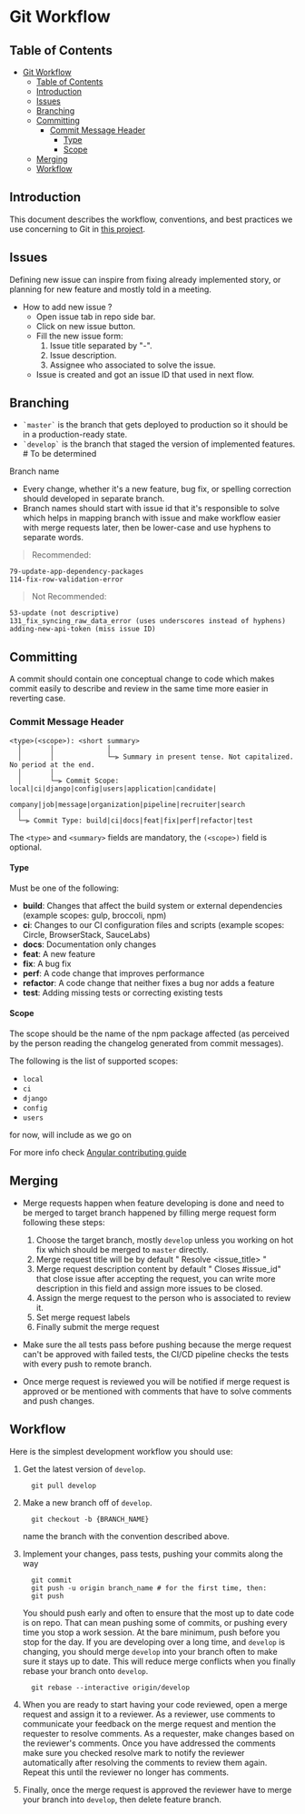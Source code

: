 # Git Workflow

## Table of Contents

- [Git Workflow](#git-workflow)
  - [Table of Contents](#table-of-contents)
  - [Introduction](#introduction)
  - [Issues](#issues)
  - [Branching](#branching)
  - [Committing](#committing)
    - [Commit Message Header](#commit-message-header)
      - [Type](#type)
      - [Scope](#scope)
  - [Merging](#merging)
  - [Workflow](#workflow)

## Introduction

This document describes the workflow, conventions, and best practices we use concerning to Git in [this project](https://gitlab.com/synapse-analytics/konan/backend/konan-backend).

## Issues

Defining new issue can inspire from fixing already implemented story, or planning for new feature and mostly told in a meeting.

- How to add new issue ?
  - Open issue tab in repo side bar.
  - Click on new issue button.
  - Fill the new issue form:
      1. Issue title separated by "-".
      2. Issue description.
      3. Assignee who associated to solve the issue.
  - Issue is created and got an issue ID that used in next flow.

## Branching

- `` `master` `` is the branch that gets deployed to production so it should be in a production-ready state.
- `` `develop` `` is the branch that staged the version of implemented features. # To be determined

Branch name

- Every change, whether it's a new feature, bug fix, or spelling correction should developed in separate branch.
- Branch names should start with issue id that it's responsible to solve which helps in mapping branch with issue and make workflow easier with merge requests later, then be lower-case and use hyphens to separate words.

>Recommended:

    79-update-app-dependency-packages
    114-fix-row-validation-error

>Not Recommended:

    53-update (not descriptive)
    131_fix_syncing_raw_data_error (uses underscores instead of hyphens)
    adding-new-api-token (miss issue ID)

## Committing

A commit should contain one conceptual change to code which makes commit easily to describe and review in the same time more easier in reverting case.

<a name="commit-header"></a>

### Commit Message Header

    <type>(<scope>): <short summary>
      │       │             │
      │       │             └─⫸ Summary in present tense. Not capitalized. No period at the end.
      │       │
      │       └─⫸ Commit Scope:  local|ci|django|config|users|application|candidate|
                                  company|job|message|organization|pipeline|recruiter|search
      │
      └─⫸ Commit Type: build|ci|docs|feat|fix|perf|refactor|test

The `<type>` and `<summary>` fields are mandatory, the `(<scope>)` field is optional.

#### Type

Must be one of the following:

- **build**: Changes that affect the build system or external dependencies (example scopes: gulp, broccoli, npm)
- **ci**: Changes to our CI configuration files and scripts (example scopes: Circle, BrowserStack, SauceLabs)
- **docs**: Documentation only changes
- **feat**: A new feature
- **fix**: A bug fix
- **perf**: A code change that improves performance
- **refactor**: A code change that neither fixes a bug nor adds a feature
- **test**: Adding missing tests or correcting existing tests

#### Scope

The scope should be the name of the npm package affected (as perceived by the person reading the changelog generated from commit messages).

The following is the list of supported scopes:

- `local`
- `ci`
- `django`
- `config`
- `users`

for now, will include as we go on

For more info check [Angular contributing guide](https://github.com/angular/angular/blob/master/CONTRIBUTING.md)

## Merging

- Merge requests happen when feature developing is done and need to be merged to target branch happened by filling merge request form following these steps:

    1. Choose the target branch, mostly ```develop``` unless you working on hot fix which should be merged to ```master``` directly.
    2. Merge request title will be by default " Resolve <issue_title> "
    3. Merge request description content by default " Closes #issue_id" that close issue after accepting the request, you can write more description in this field and assign more issues to be closed.
    4. Assign the merge request to the person who is associated to review it.
    5. Set merge request labels
    6. Finally submit the merge request

- Make sure the all tests pass before pushing because the merge request can't be approved with failed tests, the CI/CD pipeline checks the tests with every push to remote branch.

- Once merge request is reviewed you will be notified if merge request is approved or be mentioned with comments that have to solve comments and push changes.

## Workflow

Here is the simplest development workflow you should use:

1. Get the latest version of ```develop```.

         git pull develop

2. Make a new branch off of ```develop```.

         git checkout -b {BRANCH_NAME}

   name the branch with the convention described above.
3. Implement your changes, pass tests, pushing your commits along the way

         git commit
         git push -u origin branch_name # for the first time, then:
         git push

   You should push early and often to ensure that the most up to date code is on repo. That can mean pushing some of commits, or pushing every time you stop a work session. At the bare minimum, push before you stop for the day.
   If you are developing over a long time, and ```develop``` is changing, you should merge ```develop``` into your branch often to make sure it stays up to date. This will reduce merge conflicts when you finally rebase your branch onto ```develop```.

         git rebase --interactive origin/develop

4. When you are ready to start having your code reviewed, open a merge request and assign it to a reviewer.
As a reviewer, use comments to communicate your feedback on the merge request and mention the requester to resolve comments.
As a requester, make changes based on the reviewer's comments. Once you have addressed the comments make sure you checked resolve mark to notify the reviewer automatically after resolving the comments to review them again. Repeat this until the reviewer no longer has comments.

5. Finally, once the merge request is approved the reviewer have to merge your branch into ```develop```, then delete feature branch.
